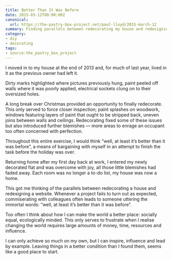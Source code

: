 ```yaml
---
title: Better Than It Was Before
date: 2015-03-12T00:00:00Z
canonical:
  url: https://the-pastry-box-project.net/paul-lloyd/2015-march-12
summary: Finding parallels between redecorating my house and redesigning a website.
category:
- diy
- decorating
tags:
- source:the_pastry_box_project
---
```

I moved in to my house at the end of 2013 and, for much of last year, lived in it as the previous owner had left it.

Dirty marks highlighted where pictures previously hung, paint peeled off walls where it was poorly applied, electrical sockets clung on to their oversized holes.

A long break over Christmas provided an opportunity to finally redecorate. This only served to force closer inspection; paint splashes on woodwork, windows featuring layers of paint that ought to be stripped back, uneven joins between walls and ceilings. Redecorating fixed some of these issues but also introduced further blemishes — more areas to enrage an occupant too often concerned with perfection.

Throughout this entire exercise, I would think “well, at least it’s better than it was before”, a means of bargaining with myself in an attempt to finish the task before the holiday was over.

Returning home after my first day back at work, I entered my newly decorated flat and was overcome with joy, all those little blemishes had faded away. Each room was no longer a to-do list, my house was now a home.

This got me thinking of the parallels between redecorating a house and redesigning a website. Whenever a project fails to turn out as expected, commiserating with colleagues often leads to someone uttering the immortal words: “well, at least it’s better than it was before”.

Too often I think about how I can make the world a better place: socially equal, ecologically minded. This only serves to frustrate when I realise changing the world requires large amounts of money, time, resources and influence.

I can only achieve so much on my own, but I can inspire, influence and lead by example. Leaving things in a better condition than I found them, seems like a good place to start.
